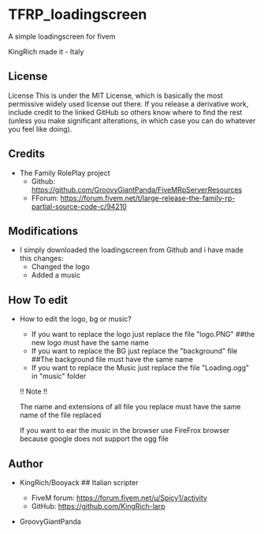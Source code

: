 # TFRP_loadingscreen
A simple loadingscreen for fivem

KingRich made it - Italy

## License

License
This is under the MIT License, which is basically the most permissive widely used license out there. If you release a derivative work, include credit to the linked GitHub so others know where to find the rest (unless you make significant alterations, in which case you can do whatever you feel like doing).

## Credits

- The Family RolePlay project
    - Github: https://github.com/GroovyGiantPanda/FiveMRpServerResources
    - FForum: https://forum.fivem.net/t/large-release-the-family-rp-partial-source-code-c/94210

## Modifications

- I simply downloaded the loadingscreen from Github and i have made this changes:
    - Changed the logo
    - Added a music

## How To edit

- How to edit the logo, bg or music?
    - If you want to replace the logo just replace the file "logo.PNG" ##the new logo must have the same name
    - If you want to replace the BG just replace the "background" file ##The background file must have the same name
    - If you want to replace the Music just replace the file "Loading.ogg" in "music" folder

    !! Note !!

    The name and extensions of all file you replace must have the same name of the file replaced

    If you want to ear the music in the browser use FireFrox browser because google does not support the ogg file

## Author

- KingRich/Booyack                      ## Italian scripter
    - FiveM forum: https://forum.fivem.net/u/Spicy1/activity
    - GitHub:      https://github.com/KingRich-larp

- GroovyGiantPanda
